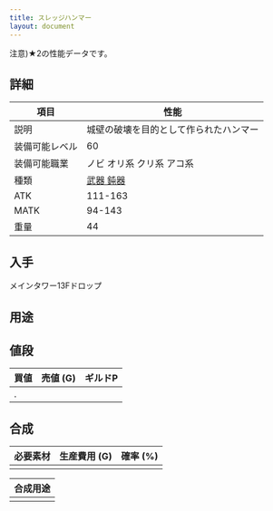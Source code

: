 ```yaml
---
title: スレッジハンマー
layout: document
---
```

注意)★2の性能データです。

## 詳細

|項目|性能|
|---|---|
|説明|城壁の破壊を目的として作られたハンマー|
|装備可能レベル|60|
|装備可能職業|ノビ オリ系 クリ系 アコ系|
|種類|[武器 鈍器](武器(鈍器))|
|ATK|111-163|
|MATK|94-143|
|重量|44|

## 入手

メインタワー13Fドロップ

## 用途


## 値段

|買値|売値 (G)|ギルドP|
|---|---|---|
|.|||

## 合成

|必要素材|生産費用 (G)|確率 (%)|
|---|---|---|
||||

|合成用途|
|---|
||